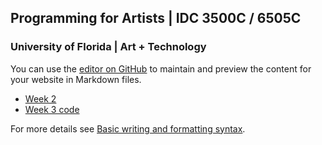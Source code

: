 ## Programming for Artists | IDC 3500C / 6505C

### University of Florida | Art + Technology

You can use the [editor on GitHub](https://github.com/jeremymuller-ufl/Programming-for-Artists/edit/gh-pages/index.md) to maintain and preview the content for your website in Markdown files.

- [Week 2](https://jeremymuller-ufl.github.io/Programming-for-Artists/Week2)
- [Week 3 code](https://github.com/jeremymuller-ufl/Programming-for-Artists/tree/gh-pages/Week3)


For more details see [Basic writing and formatting syntax](https://docs.github.com/en/github/writing-on-github/getting-started-with-writing-and-formatting-on-github/basic-writing-and-formatting-syntax).
